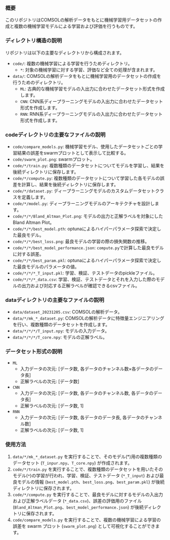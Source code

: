 ### 概要
このリポジトリはCOMSOLの解析データをもとに機械学習用データセットの作成と複数の機械学習モデルによる学習および評価を行うものです。

### ディレクトリ構造の説明
リポジトリは以下の主要なディレクトリから構成されます。
- `code/`: 複数の機械学習による学習を行うためディレクトリ。
  - `*`: 対象の機械学習に対する学習、評価など全ての処理が含まれます。
- `data/`: COMSOLの解析データをもとに機械学習用のデータセットの作成を行うためのディレクトリ。
  - `ML`: 古典的な機械学習モデルの入出力に合わせたデータセット形式を作成します。
  - `CNN`: CNN系ディープラーニングモデルの入出力に合わせたデータセット形式を作成します。
  - `RNN`: RNN系ディープラーニングモデルの入出力に合わせたデータセット形式を作成します。

### codeディレクトリの主要なファイルの説明
- `code/compare_models.py`: 機械学習モデル、使用したデータセットごとの学習結果の誤差をswarmプロットとして表示して比較する。
- `code/swarm_plot.png`: swarmプロット。
- `code/*/train.py`: 複数種類のデータセットについてモデルを学習し、結果を後続ディレクトリに保存します。
- `code/*/compute.py`: 複数種類のデータセットについて学習した各モデルの誤差を計算し、結果を後続ディレクトリに保存します。
- `code/*/dataset.py`: ディープラーニングモデルのカスタムデータセットクラスを定義します。
- `code/*/model.py`: ディープラーニングモデルのアーキテクチャを設計します。
- `code/*/*/Bland_Altman_Plot.png`: モデルの出力と正解ラベルを対象にしたBland Altman Plot。
- `code/*/*/best_model.pth`: optunaによるハイパーパラメータ探索で決定した最良モデル。
- `code/*/*/best_loss.png`: 最良モデルの学習の際の損失関数の推移。
- `code/*/*/best_model_performance.json`: `compute.py`で計算した最良モデルに対する誤差。
- `code/*/*/best_param.pkl`: optunaによるハイパーパラメータ探索で決定した最良モデルのパラメータの値。
- `code/*/*/*_T_input.pkl`: 学習、検証、テストデータのpickleファイル。
- `code/*/*/*_data.csv`: 学習、検証、テストデータとそれを入力した際のモデルの出力および対応する正解ラベルが確認できるcsvファイル。

### dataディレクトリの主要なファイルの説明
- `data/dataset_20231205.csv`: COMSOLの解析データ。
- `data/*/mk_*_dataset.py`: COMSOLの解析データに特徴量エンジニアリングを行い、複数種類のデータセットを作成します。
- `data/*/*/*/T_input.npy`: モデルの入力データ。
- `data/*/*/*/T_core.npy`: モデルの正解ラベル。

### データセット形式の説明
- `ML`
  - 入力データの次元: [データ数, 各データのチャンネル数×各データのデータ長]
  - 正解ラベルの次元: [データ数]
- `CNN`
  - 入力データの次元: [データ数, 各データのチャンネル数, 各データのデータ長]
  - 正解ラベルの次元: [データ数, 1]
- `RNN`
  - 入力データの次元: [データ数, 各データのデータ長, 各データのチャンネル数]
  - 正解ラベルの次元: [データ数, 1]

### 使用方法
1. `data/*/mk_*_dataset.py` を実行することで、そのモデル(*)用の複数種類のデータセット (`T_inpur.npy`、`T_core.npy`) が作成されます。
2. `code/*/train.py` を実行することで、複数種類のデータセットを用いたそのモデル(`*`)の学習が行われ、学習、検証、テストデータ (`*_T_input`) および最良モデルの情報 (`best_model.pth`、`best_loss.png`、`best_param.pkl`) が後続ディレクトリに保存されます。
3. `code/*/compute.py` を実行することで、最良モデルに対するモデルの入出力および正解ラベルデータ (`*_data.csv`)、誤差の評価用のファイル (`Bland_Altman_Plot.png`、`best_model_performance.json`) が後続ディレクトリに保存されます。
4. `code/compare_models.py` を実行することで、複数の機械学習による学習の誤差を swarm プロット (`swarm_plot.png`) として可視化することができます。